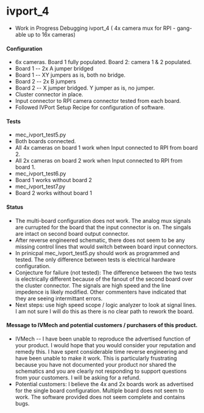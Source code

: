 # ivport_4
* Work in Progress Debugging ivport_4 ( 4x camera mux for RPI - gang-able up to 16x cameras)

#### Configuration
* 6x cameras.  Board 1 fully populated.  Board 2:  camera 1 & 2 populated.
* Board 1 -- 2x A jumper bridged
* Board 1 -- XY jumpers as is, both no bridge.
* Board 2 -- 2x B jumpers
* Board 2 -- X jumper bridged.  Y jumper as is, no jumper.
* Cluster connector in place.
* Input connector to RPI camera connector tested from each board.
* Followed IVPort Setup Recipe for configuration of software.

#### Tests
 * mec_ivport_test5.py
  * Both boards connected.
  * All 4x cameras on board 1 work when Input connected to RPI from board 2.
  * All 2x cameras on board 2 work when Input connected to RPI from board 1.
 * mec_ivport_test6.py
  * Board 1 works without board 2
 *  mec_ivport_test7.py
  * Board 2 works without board 1
  
#### Status
* The multi-board configuration does not work. The analog mux signals are currupted for the board that the input connector is on. The singals are intact on second board output connector.
* After reverse engineered schematic, there does not seem to be any missing control lines that would switch between board input connectors.   
* In prinicpal mec_ivport_test5.py should work as programmed and tested. The only difference between tests is electrical hardware configuration.
* Conjecture for failure (not tested):  The difference between the two tests is electrically different because of the fanout of the second board over the cluster connector.  The signals are high speed and the line impedence is likely modified.  Other commenters have indicated that they are seeing intermittant errors.
* Next steps:  use high speed scope / logic analyzer to look at signal lines. I am not sure I will do this as there is no clear path to rework the board.

#### Message to IVMech and potential customers / purchasers of this product.
* IVMech -- I have been unable to reproduce the advertised function of your product. I would hope that you would consider your reputation and remedy this.  I have spent considerable time reverse engineering and have been unable to make it work. This is particularly frustrating because you have not documented your product nor shared the schematics and you are clearly not responding to support questions from your customers.  I will be asking for a refund.
* Potential customers:  I believe the 4x and 2x boards work as advertised for the single board configuration.  Multiple board does not seem to work.  The software provided does not seem complete and contains bugs.
  
